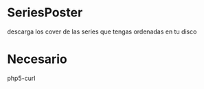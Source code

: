 # SeriesPoster
descarga los cover de las series que tengas ordenadas en tu disco

# Necesario
php5-curl
